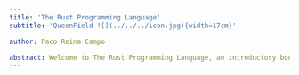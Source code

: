 ```yaml
---
title: 'The Rust Programming Language'
subtitle: 'QueenField ![](../../../icon.jpg){width=17cm}'

author: Paco Reina Campo

abstract: Welcome to The Rust Programming Language, an introductory book about Rust. The Rust programming language helps you write faster, more reliable software. High-level ergonomics and low-level control are often at odds in programming language design; Rust challenges that conflict. Through balancing powerful technical capacity and a great developer experience, Rust gives you the option to control low-level details (such as memory usage) without all the hassle traditionally associated with such control.
---
```

